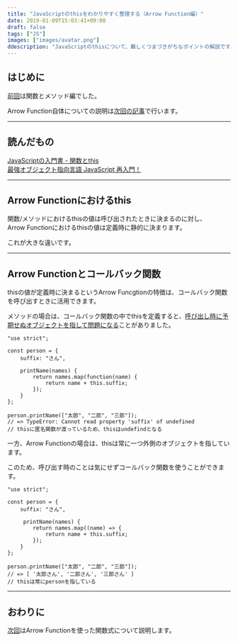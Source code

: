 ```yaml
---
title: "JavaScriptのthisをわかりやすく整理する（Arrow Function編）"
date: 2019-01-09T15:03:41+09:00
draft: false
tags: ["JS"]
images: ["images/avatar.png"]
ddescription: "JavaScriptのthisについて、難しくつまづきがちなポイントの解説です。今回はArrow Functionでのthisの使い方について説明します。"
---
```


## はじめに

[前回](https://mom0tomo.github.io/post/20190106/)は関数とメソッド編でした。

Arrow Function自体についての説明は[次回の記事](https://mom0tomo.github.io/post/20190113/)で行います。

***

## 読んだもの
[JavaScriptの入門書 - 関数とthis](https://jsprimer.net/basic/function-this/)<br>
[最強オブジェクト指向言語 JavaScript 再入門！](https://www.slideshare.net/yuka2py/javascript-23768378)

***

## Arrow Functionにおけるthis
関数/メソッドにおけるthisの値は呼び出されたときに決まるのに対し、<br>Arrow Functionにおけるthisの値は定義時に静的に決まります。

これが大きな違いです。


***

## Arrow Functionとコールバック関数
thisの値が定義時に決まるというArrow Funcgtionの特徴は、コールバック関数を呼び出すときに活用できます。

メソッドの場合は、コールバック関数の中でthisを定義すると、[呼び出し時に予期せぬオブジェクトを指して問題になる](https://mom0tomo.github.io/post/20190106/#2-%E3%82%B3%E3%83%BC%E3%83%AB%E3%83%90%E3%83%83%E3%82%AF%E9%96%A2%E6%95%B0%E3%81%AE%E4%B8%AD%E3%81%A7this%E3%82%92%E5%8F%82%E7%85%A7%E3%81%99%E3%82%8B%E5%A0%B4%E5%90%88)ことがありました。

```
"use strict";

const person = {
    suffix: "さん",

    printName(names) {
        return names.map(function(name) {
            return name + this.suffix;
        });
    }
};

person.printName(["太郎", "二郎", "三郎"]);
// => TypeError: Cannot read property 'suffix' of undefined
// thisに匿名関数が渡っているため、thisはundefindとなる
```


一方、Arrow Functionの場合は、thisは常に一つ外側のオブジェクトを指しています。

このため、呼び出す時のことは気にせずコールバック関数を使うことができます。

```
"use strict";

const person = {
    suffix: "さん",

     printName(names) {
        return names.map((name) => {
            return name + this.suffix;
        });
    }
};

person.printName(["太郎", "二郎", "三郎"]);
// => [ '太郎さん', '二郎さん', '三郎さん' ]
// thisは常にpersonを指している
```

***

## おわりに
[次回](https://mom0tomo.github.io/post/20190113/)はArrow Functionを使った関数式について説明します。
